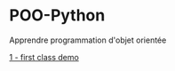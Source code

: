 # POO-Python
Apprendre programmation d'objet orientée

[1 - first class demo](../../tree/cf768986e1ccf28523ddae2ab38d90e83654d019)
